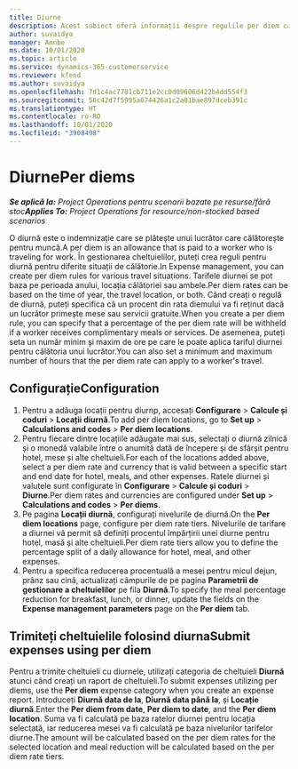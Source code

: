 ```yaml
---
title: Diurne
description: Acest subiect oferă informații despre regulile per diem care sunt utilizate în gestionarea cheltuielilor.
author: suvaidya
manager: Annbe
ms.date: 10/01/2020
ms.topic: article
ms.service: dynamics-365-customerservice
ms.reviewer: kfend
ms.author: suvaidya
ms.openlocfilehash: 7d1c4ac7781cb711e2cc0d09606d422b4dd554f3
ms.sourcegitcommit: 56c42d7f5995a674426a1c2a81bae897dceb391c
ms.translationtype: HT
ms.contentlocale: ro-RO
ms.lasthandoff: 10/01/2020
ms.locfileid: "3908498"
---
```

# <a name="per-diems"></a><span data-ttu-id="c8fe9-103">Diurne</span><span class="sxs-lookup"><span data-stu-id="c8fe9-103">Per diems</span></span>

<span data-ttu-id="c8fe9-104">_**Se aplică la:** Project Operations pentru scenarii bazate pe resurse/fără stoc_</span><span class="sxs-lookup"><span data-stu-id="c8fe9-104">_**Applies To:** Project Operations for resource/non-stocked based scenarios_</span></span>


<span data-ttu-id="c8fe9-105">O diurnă este o indemnizație care se plătește unui lucrător care călătorește pentru muncă.</span><span class="sxs-lookup"><span data-stu-id="c8fe9-105">A per diem is an allowance that is paid to a worker who is traveling for work.</span></span> <span data-ttu-id="c8fe9-106">În gestionarea cheltuielilor, puteți crea reguli pentru diurnă pentru diferite situații de călătorie.</span><span class="sxs-lookup"><span data-stu-id="c8fe9-106">In Expense management, you can create per diem rules for  various travel situations.</span></span> <span data-ttu-id="c8fe9-107">Tarifele diurnei se pot baza pe perioada anului, locația călătoriei sau ambele.</span><span class="sxs-lookup"><span data-stu-id="c8fe9-107">Per diem rates can be based on the time of year, the travel location, or both.</span></span> <span data-ttu-id="c8fe9-108">Când creați o regulă de diurnă, puteți specifica că un procent din rata diemului va fi reținut dacă un lucrător primește mese sau servicii gratuite.</span><span class="sxs-lookup"><span data-stu-id="c8fe9-108">When you create a per diem  rule, you can specify that a percentage of the per diem rate will be withheld if a worker receives complimentary meals or services.</span></span> <span data-ttu-id="c8fe9-109">De asemenea, puteți seta un număr minim și maxim de ore pe care le poate aplica tariful diurnei pentru călătoria unui lucrător.</span><span class="sxs-lookup"><span data-stu-id="c8fe9-109">You can also set a minimum and maximum number of hours that the per diem rate can apply to a worker's travel.</span></span>

## <a name="configuration"></a><span data-ttu-id="c8fe9-110">Configurație</span><span class="sxs-lookup"><span data-stu-id="c8fe9-110">Configuration</span></span> 

1. <span data-ttu-id="c8fe9-111">Pentru a adăuga locații pentru diurnp, accesați **Configurare** > **Calcule și coduri** > **Locații diurnă**.</span><span class="sxs-lookup"><span data-stu-id="c8fe9-111">To add per diem locations, go to **Set up** > **Calculations and codes** > **Per diem locations**.</span></span>
2. <span data-ttu-id="c8fe9-112">Pentru fiecare dintre locațiile adăugate mai sus, selectați o diurnă zilnică și o monedă valabile între o anumită dată de începere și de sfârșit pentru hotel, mese și alte cheltuieli.</span><span class="sxs-lookup"><span data-stu-id="c8fe9-112">For each of the locations added above, select a per diem rate and currency that is valid between a specific start and end date for hotel, meals, and other expenses.</span></span> <span data-ttu-id="c8fe9-113">Ratele diurnei și valutele sunt configurate în **Configurare** > **Calcule și coduri** > **Diurne**.</span><span class="sxs-lookup"><span data-stu-id="c8fe9-113">Per diem rates and currencies are configured under **Set up** > **Calculations and codes** > **Per diems**.</span></span>
3. <span data-ttu-id="c8fe9-114">Pe pagina **Locații diurnă**, configurați nivelurile de diurnă.</span><span class="sxs-lookup"><span data-stu-id="c8fe9-114">On the **Per diem locations** page, configure per diem rate tiers.</span></span> <span data-ttu-id="c8fe9-115">Nivelurile de tarifare a diurnei vă permit să definiți procentul împărțirii unei diurne pentru hotel, masă și alte cheltuieli.</span><span class="sxs-lookup"><span data-stu-id="c8fe9-115">Per diem rate tiers allow you to define the percentage split of a daily allowance for hotel, meal, and other expenses.</span></span> 
4. <span data-ttu-id="c8fe9-116">Pentru a specifica reducerea procentuală a mesei pentru micul dejun, prânz sau cină, actualizați câmpurile de pe pagina **Parametrii de gestionare a cheltuielilor** pe fila **Diurnă**.</span><span class="sxs-lookup"><span data-stu-id="c8fe9-116">To specify the meal percentage reduction for breakfast, lunch, or dinner, update the fields on the **Expense management parameters** page on the **Per diem** tab.</span></span> 
    
## <a name="submit-expenses-using-per-diem"></a><span data-ttu-id="c8fe9-117">Trimiteți cheltuielile folosind diurna</span><span class="sxs-lookup"><span data-stu-id="c8fe9-117">Submit expenses using per diem</span></span>
<span data-ttu-id="c8fe9-118">Pentru a trimite cheltuieli cu diurnele, utilizați categoria de cheltuieli **Diurnă** atunci când creați un raport de cheltuieli.</span><span class="sxs-lookup"><span data-stu-id="c8fe9-118">To submit expenses utilizing per diems, use the **Per diem** expense category when you create an expense report.</span></span> <span data-ttu-id="c8fe9-119">Introduceți **Diurnă data de la**, **Diurnă data până la**, și **Locație diurnă**.</span><span class="sxs-lookup"><span data-stu-id="c8fe9-119">Enter the **Per diem from date**, **Per diem to date**,  and the **Per diem location**.</span></span> <span data-ttu-id="c8fe9-120">Suma va fi calculată pe baza ratelor diurnei pentru locația selectată, iar reducerea mesei va fi calculată pe baza nivelurilor tarifelor diurne.</span><span class="sxs-lookup"><span data-stu-id="c8fe9-120">The amount will be calculated based on the per diem rates for the selected location and meal reduction will be calculated based on the per diem rate tiers.</span></span>
